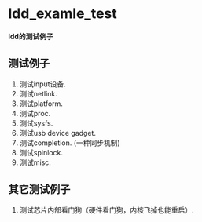 # ldd_examle_test
**ldd的测试例子**

## 测试例子

1. 测试input设备.
2. 测试netlink.
3. 测试platform.
4. 测试proc.
5. 测试sysfs.
6. 测试usb device gadget.
7. 测试completion. (一种同步机制)
8. 测试spinlock.
9. 测试misc.

## 其它测试例子

1. 测试芯片内部看门狗（硬件看门狗，内核飞掉也能重启）.
